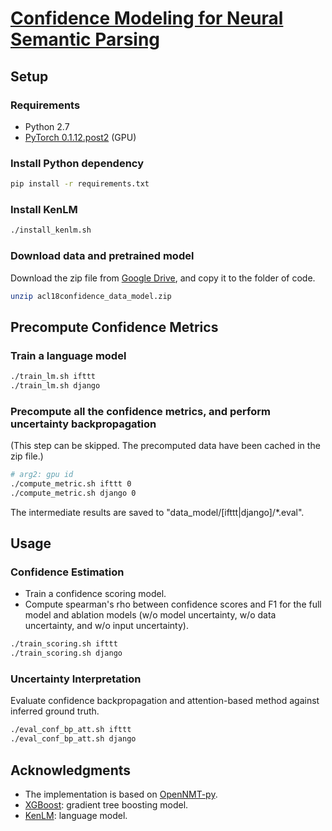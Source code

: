 # [Confidence Modeling for Neural Semantic Parsing](http://homepages.inf.ed.ac.uk/s1478528/acl18-confidence.pdf)

## Setup

### Requirements

- Python 2.7
- [PyTorch 0.1.12.post2](https://pytorch.org/previous-versions/) (GPU)

### Install Python dependency

```sh
pip install -r requirements.txt
```

### Install KenLM

```sh
./install_kenlm.sh
```

### Download data and pretrained model

Download the zip file from [Google Drive](https://drive.google.com/file/d/1g1uogoj8Aw2f1RYOxCC7thwloWfe4sjO/view?usp=sharing), and copy it to the folder of code.

```sh
unzip acl18confidence_data_model.zip
```

## Precompute Confidence Metrics

### Train a language model

```sh
./train_lm.sh ifttt
./train_lm.sh django
```

### Precompute all the confidence metrics, and perform uncertainty backpropagation

(This step can be skipped. The precomputed data have been cached in the zip file.)

```sh
# arg2: gpu id
./compute_metric.sh ifttt 0
./compute_metric.sh django 0
```

The intermediate results are saved to "data_model/[ifttt|django]/*.eval".

## Usage

### Confidence Estimation

- Train a confidence scoring model.
- Compute spearman's rho between confidence scores and F1 for the full model and ablation models (w/o model uncertainty, w/o data uncertainty, and w/o input uncertainty).

```sh
./train_scoring.sh ifttt
./train_scoring.sh django
```

### Uncertainty Interpretation

Evaluate confidence backpropagation and attention-based method against inferred ground truth.

```sh
./eval_conf_bp_att.sh ifttt
./eval_conf_bp_att.sh django
```

## Acknowledgments

- The implementation is based on [OpenNMT-py](https://github.com/OpenNMT/OpenNMT-py).
- [XGBoost](https://github.com/dmlc/xgboost): gradient tree boosting model.
- [KenLM](https://github.com/kpu/kenlm): language model.
